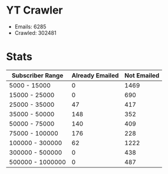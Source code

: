 # YT Crawler
- Emails: 6285
- Crawled: 302481

# Stats
| Subscriber Range  | Already Emailed | Not Emailed |
|-------|-------|-------|
| 5000 - 15000 | 0 | 1469 |
| 15000 - 25000 | 0 | 690 |
| 25000 - 35000 | 47 | 417 |
| 35000 - 50000 | 148 | 352 |
| 50000 - 75000 | 140 | 409 |
| 75000 - 100000 | 176 | 228 |
| 100000 - 300000 | 62 | 1222 |
| 300000 - 500000 | 0 | 438 |
| 500000 - 1000000 | 0 | 487 |
